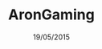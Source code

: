 ---
title: AronGaming
date: 19/05/2015
categories: 
  - WordPress Themes
tags:
  - HTML
  - CSS
  - JavaScript
  - PHP
images: /assets/AronG.jpg
logo: /assets/logo/arongaming.png
madefor: https://arongaming.com
---